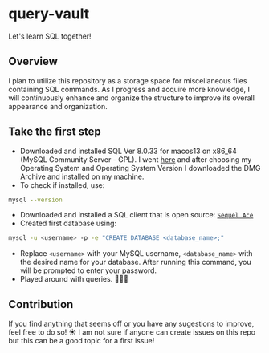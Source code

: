 # query-vault

Let's learn SQL together!

## Overview

I plan to utilize this repository as a storage space for miscellaneous files containing SQL commands. As I progress and acquire more knowledge, I will continuously enhance and organize the structure to improve its overall appearance and organization.

## Take the first step

- Downloaded and installed SQL Ver 8.0.33 for macos13 on x86_64 (MySQL Community Server - GPL). I went [here](https://dev.mysql.com/downloads/mysql/) and after choosing my Operating System and Operating System Version I downloaded the DMG Archive and installed on my machine.
- To check if installed, use:

```bash
mysql --version
```

- Downloaded and installed a SQL client that is open source: [`Sequel Ace`](https://github.com/Sequel-Ace/Sequel-Ace)
- Created first database using:

```bash
mysql -u <username> -p -e "CREATE DATABASE <database_name>;"
```

- Replace `<username>` with your MySQL username, `<database_name>` with the desired name for your database. After running this command, you will be prompted to enter your password.
- Played around with queries. 🧑🏻‍💻

## Contribution

If you find anything that seems off or you have any sugestions to improve, feel free to do so! ☀️ I am not sure if anyone can create issues on this repo but this can be a good topic for a first issue!
